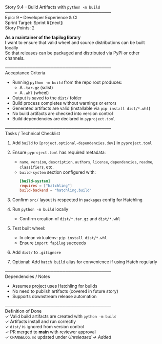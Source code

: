 Story 9.4 – Build Artifacts with `python -m build`  
───────────────────────────────────  
Epic: 9 – Developer Experience & CI  
Sprint Target: Sprint #⟪next⟫  
Story Points: 2

**As a maintainer of the fapilog library**  
I want to ensure that valid wheel and source distributions can be built locally  
So that releases can be packaged and distributed via PyPI or other channels.

───────────────────────────────────  
Acceptance Criteria

- Running `python -m build` from the repo root produces:
  - A `.tar.gz` (sdist)
  - A `.whl` (wheel)
- Output is saved to the `dist/` folder
- Build process completes without warnings or errors
- Generated artifacts are valid (installable via `pip install dist/*.whl`)
- No build artifacts are checked into version control
- Build dependencies are declared in `pyproject.toml`

───────────────────────────────────  
Tasks / Technical Checklist

1. Add `build` to `[project.optional-dependencies.dev]` in `pyproject.toml`

2. Ensure `pyproject.toml` has required metadata:

   - `name`, `version`, `description`, `authors`, `license`, `dependencies`, `readme`, `classifiers`, etc.
   - `build-system` section configured with:
     ```toml
     [build-system]
     requires = ["hatchling"]
     build-backend = "hatchling.build"
     ```

3. Confirm `src/` layout is respected in `packages` config for Hatchling

4. Run `python -m build` locally

   - Confirm creation of `dist/*.tar.gz` and `dist/*.whl`

5. Test built wheel:

   - In clean virtualenv: `pip install dist/*.whl`
   - Ensure `import fapilog` succeeds

6. Add `dist/` to `.gitignore`

7. Optional: Add `hatch build` alias for convenience if using Hatch regularly

───────────────────────────────────  
Dependencies / Notes

- Assumes project uses Hatchling for builds
- No need to publish artifacts (covered in future story)
- Supports downstream release automation

───────────────────────────────────  
Definition of Done  
✓ Valid build artifacts are created with `python -m build`  
✓ Artifacts install and run correctly  
✓ `dist/` is ignored from version control  
✓ PR merged to **main** with reviewer approval  
✓ `CHANGELOG.md` updated under _Unreleased → Added_
